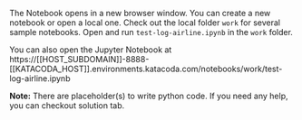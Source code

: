 The Notebook opens in a new browser window. You can create a new notebook or open a local one. Check out the local folder `work` for several sample notebooks. Open and run `test-log-airline.ipynb` in the `work` folder.

You can also open the Jupyter Notebook at https://[[HOST_SUBDOMAIN]]-8888-[[KATACODA_HOST]].environments.katacoda.com/notebooks/work/test-log-airline.ipynb

**Note:**
There are placeholder(s) to write python code. If you need any help, you can checkout solution tab.